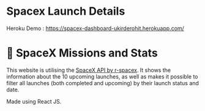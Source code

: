 # Spacex Launch Details

Heroku Demo : https://spacex-dashboard-ukirderohit.herokuapp.com/

# :rocket: SpaceX Missions and Stats

This website is utilising the [SpaceX API by r-spacex](https://github.com/r-spacex/SpaceX-API). It shows the information
about the 10 upcoming launches, as well as makes it possible to filter all launches (both completed and upcoming) by their launch status and date.  

Made using React JS.
